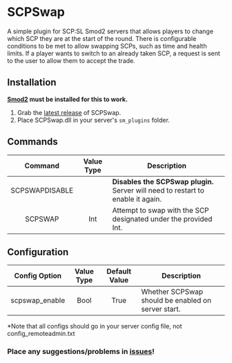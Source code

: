 # SCPSwap
A simple plugin for SCP:SL Smod2 servers that allows players to change which SCP they are at the start of the round. There is configurable conditions to be met to allow swapping SCPs, such as time and health limits. If a player wants to switch to an already taken SCP, a request is sent to the user to allow them to accept the trade.

## Installation
**[Smod2](https://github.com/Grover-c13/Smod2) must be installed for this to work.**

1. Grab the [latest release](https://github.com/NeonWizard/SCP-SCPSwap/releases/latest) of SCPSwap.
2. Place SCPSwap.dll in your server's `sm_plugins` folder.

## Commands
Command | Value Type | Description
:---: | :---: | ---
SCPSWAPDISABLE | | **Disables the SCPSwap plugin.** Server will need to restart to enable it again.
SCPSWAP | Int | Attempt to swap with the SCP designated under the provided Int.

## Configuration
Config Option | Value Type | Default Value | Description
:---: | :---: | :---: | ---
scpswap_enable | Bool | True | Whether SCPSwap should be enabled on server start.

*Note that all configs should go in your server config file, not config_remoteadmin.txt

### Place any suggestions/problems in [issues](https://github.com/NeonWizard/SCP-SCPSwap/issues)!
